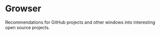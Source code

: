 # Growser

Recommendations for GitHub projects and other windows into interesting
open source projects.